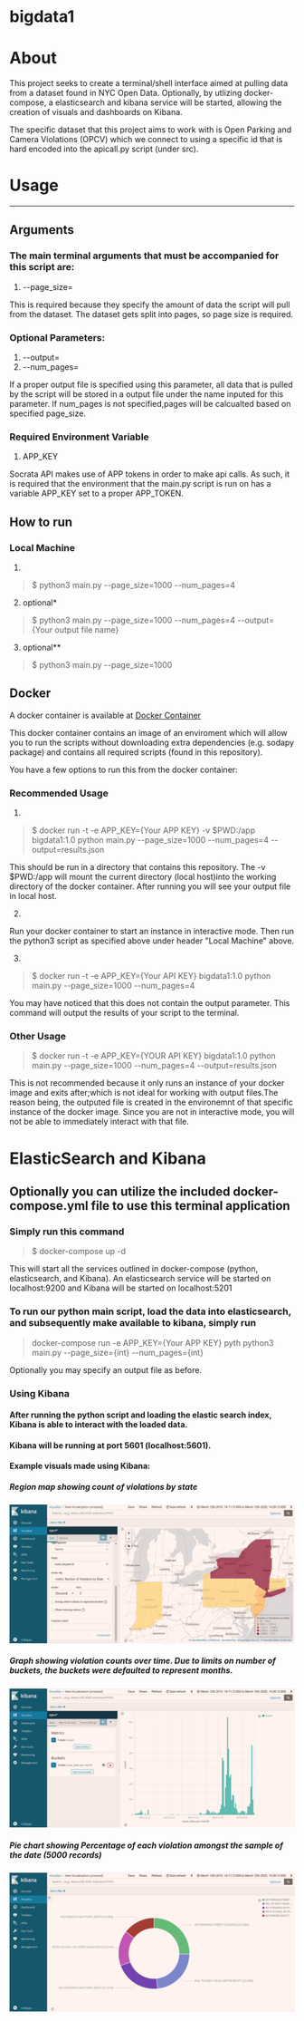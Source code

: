 # bigdata1 

# About
This project seeks to create a terminal/shell interface aimed at pulling data from a dataset found in NYC Open Data.
Optionally, by utlizing docker-compose, a elasticsearch and kibana service will be started, allowing the creation of visuals and dashboards on Kibana.

The specific dataset that this project aims to work with is Open Parking and Camera Violations (OPCV) which we connect to using
a specific id that is hard encoded into the apicall.py script (under src).

# Usage
--------------------------------------------------------------------------------------------------------------------------
## Arguments
### The main terminal arguments that must be accompanied for this script are:
1. --page_size=

This is required because they specify the amount of data the script will pull from the dataset.
The dataset gets split into pages, so page size is required.

### Optional Parameters:
1. --output=
2. --num_pages=

If a proper output file is specified using this parameter, all data that is pulled by the script will be stored
in a output file under the name inputed for this parameter. 
If num_pages is not specified,pages will be calcualted based on specified page_size.

### Required Environment Variable
1. APP_KEY

Socrata API makes use of APP tokens in order to make api calls. As such, it is required that the environment that the 
main.py script is run on has a variable APP_KEY set to a proper APP_TOKEN. 

## How to run
### Local Machine
1. 
> $ python3 main.py --page_size=1000 --num_pages=4 
2. optional*
>$ python3 main.py --page_size=1000 --num_pages=4 --output={Your output file name}
3. optional**
>$ python3 main.py --page_size=1000 

## Docker 
A docker container is available at [Docker Container](https://hub.docker.com/r/tbenthomas/bigdata1)

This docker container contains an image of an enviroment which will allow you to run the scripts without downloading extra
dependencies (e.g. sodapy package) and contains all required scripts (found in this repository).

You have a few options to run this from the docker container:

### Recommended Usage
1.
> $ docker run -t -e APP_KEY={Your APP KEY} -v $PWD:/app bigdata1:1.0 python main.py --page_size=1000 --num_pages=4 --output=results.json

This should be run in a directory that contains this repository. The -v $PWD:/app will mount the current directory (local host)into the working directory of the docker container. After running you will see your output file in local host. 

2. 
Run your docker container to start an instance in interactive mode.
Then run the python3 script as specified above under header "Local Machine" above.

3.
> $ docker run -t -e APP_KEY={Your API KEY} bigdata1:1.0 python main.py --page_size=1000 --num_pages=4 

You may have noticed that this does not contain the output parameter. This command will output the results of your script
to the terminal. 

### Other Usage
> $ docker run -t -e APP_KEY={YOUR API KEY} bigdata1:1.0 python main.py --page_size=1000 --num_pages=4 --output=results.json

This is not recommended because it only runs an instance of your docker image and exits after;which is not ideal for working with output files.The reason being, the outputed file is created in the environemnt of that specific instance of the docker image. Since you are not in interactive mode, you will not be able to immediately interact with that file. 

# ElasticSearch and Kibana
## Optionally you can utilize the included docker-compose.yml file to use this terminal application
### Simply run this command
> $ docker-compose up -d

This will start all the services outlined in docker-compose (python, elasticsearch, and Kibana). An elasticsearch service will be started on localhost:9200 and Kibana will be started on localhost:5201

### To run our python main script, load the data into elasticsearch, and subsequently make available to kibana, simply run

> docker-compose run -e APP_KEY={Your APP KEY} pyth python3 main.py --page_size={int} --num_pages={int}

Optionally you may specify an output file as before. 

### Using Kibana
#### After running the python script and loading the elastic search index, Kibana is able to interact with the loaded data.
#### Kibana will be running at port 5601 (localhost:5601). 
#### Example visuals made using Kibana:
##### Region map showing count of violations by state
![image](kibana_screenshots/map_visual?raw=true)

##### Graph showing violation counts over time. Due to limits on number of buckets, the buckets were defaulted to represent months.

![image](kibana_screenshots/ticket_count_over_time.png?raw=true)

##### Pie chart showing Percentage of each violation amongst the sample of the date (5000 records)

![image](kibana_screenshots/pie_chart_violations.png?raw=true)
